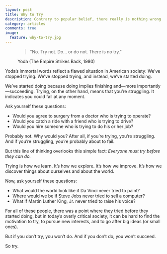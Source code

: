 ```yaml
---
layout: post
title: Why to Try
description: Contrary to popular belief, there really is nothing wrong with trying.
category: articles
comments: true
image:
  feature: why-to-try.jpg
---
```

<figure class='quote'>
<blockquote><p>"No. Try not. Do... or do not. There is no try."</p></blockquote>
	<figcaption class='attribution'>
		<span>Yoda (The Empire Strikes Back, 1980)</span>
	</figcaption>
</figure>

Yoda’s immortal words reflect a flawed situation in American society: We’ve stopped trying. We’ve stopped trying, and instead, we’ve started doing.

We’ve started doing because doing implies finishing and—more importantly—succeeding. Trying, on the other hand, means that you’re struggling. It indicates you could fail at any moment.

Ask yourself these questions:

- Would you agree to surgery from a doctor who is trying to operate? 
- Would you catch a ride with a friend who is trying to drive?
- Would you hire someone who is trying to do his or her job?

Probably not. Why would you? After all, if you’re trying, you’re struggling. And if you’re struggling, you’re probably about to fail.

But this line of thinking overlooks this simple fact: *Everyone must try before they can do.*

Trying is how we learn. It’s how we explore. It’s how we improve. It’s how we discover things about ourselves and about the world.

Now, ask yourself these questions:

- What would the world look like if Da Vinci never tried to paint? 
- Where would we be if Steve Jobs never tried to sell a computer? 
- What if Martin Luther King, Jr. never tried to raise his voice? 

For all of these people, there was a point where they tried before they started doing, but in today’s overly critical society, it can be hard to find the motivation to try, to pursue new interests, and to go after big ideas (or small ones).

But if you don’t try, you won’t do. And if you don’t do, you won’t succeed.

So try.